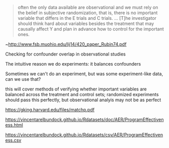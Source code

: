 > often the only data available are observational and we must rely on the belief in subjective randomization, that is, there is no important variable that differs in the E trials and C trials.
> ...
> [T]he investigator should think hard about variables besides the treatment that may causally affect Y and plan in advance how to control for the important ones.

~http://www.fsb.muohio.edu/lij14/420_paper_Rubin74.pdf

Checking for confounder overlap in observational studies

The intuitive reason we do experiments: it balances confounders

Sometimes we can't do an experiment, but was some experiment-like data, can we use that?

this will cover methods of verifying whether important variables are balanced across the treatment and control sets; randomized experiments should pass this perfectly, but observational analyis may not be  as perfect

https://gking.harvard.edu/files/matchp.pdf

https://vincentarelbundock.github.io/Rdatasets/doc/AER/ProgramEffectiveness.html

https://vincentarelbundock.github.io/Rdatasets/csv/AER/ProgramEffectiveness.csv
